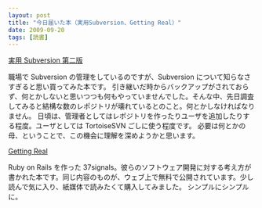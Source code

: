 ```yaml
---
layout: post
title: "今日届いた本（実用Subversion、Getting Real）"
date: 2009-09-20
tags: [読書]
---
```


[実用 Subversion 第二版](http://amazon.co.jp/o/ASIN/4873114144/nanataisan-22)

職場で Subversion の管理をしているのですが、Subversion について知らなさすぎると思い買ってみた本です。
引き継いだ時からバックアップがされておらず、何とかしないと思いつつも何もやっていませんでした。そんな中、先日調査してみると結構な数のレポジトリが壊れているとのこと。何とかしなければなりません。
日頃は、管理者としてはレポジトリを作ったりユーザを追加したりする程度。ユーザとしては TortoiseSVN ごしに使う程度です。
必要は何とかの母、ということで、この機会に理解を深めようかと思います。

[Getting Real](http://gettingreal.37signals.com/GR_jpn.php)

Ruby on Rails を作った 37signals。彼らのソフトウェア開発に対する考え方が書かれた本です。同じ内容のものが、ウェブ上で無料で公開されています。少し読んで気に入り、紙媒体で読みたくて購入してみました。
シンプルにシンプルに。
